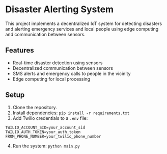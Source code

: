 # Disaster Alerting System

This project implements a decentralized IoT system for detecting disasters and alerting emergency services and local people using edge computing and communication between sensors.

## Features
- Real-time disaster detection using sensors
- Decentralized communication between sensors
- SMS alerts and emergency calls to people in the vicinity
- Edge computing for local processing

## Setup
1. Clone the repository.
2. Install dependencies: `pip install -r requirements.txt`
3. Add Twilio credentials to a `.env` file:
```
TWILIO_ACCOUNT_SID=your_account_sid 
TWILIO_AUTH_TOKEN=your_auth_token 
FROM_PHONE_NUMBER=your_twilio_phone_number 
```
4. Run the system: `python main.py`
